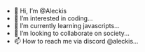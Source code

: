 - 👋 Hi, I’m @Aleckis
- 👀 I’m interested in coding...
- 🌱 I’m currently learning javascripts...
- 💞️ I’m looking to collaborate on society...
- 📫 How to reach me via discord @aleckis...

<!---
Aleckis/Aleckis is a ✨ special ✨ repository because its `README.md` (this file) appears on your GitHub profile.
You can click the Preview link to take a look at your changes.
--->
